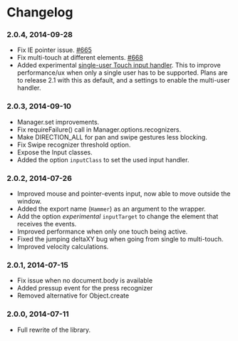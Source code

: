 # Changelog

### 2.0.4, 2014-09-28
- Fix IE pointer issue. [#665](https://github.com/hammerjs/hammer.js/pull/665)
- Fix multi-touch at different elements. [#668](https://github.com/hammerjs/hammer.js/pull/668)
- Added experimental [single-user Touch input handler](src/input/singletouch.js). This to improve performance/ux when only a single user has to be supported. Plans are to release 2.1 with this as default, and a settings to enable the multi-user handler.

### 2.0.3, 2014-09-10
- Manager.set improvements.
- Fix requireFailure() call in Manager.options.recognizers.
- Make DIRECTION_ALL for pan and swipe gestures less blocking.
- Fix Swipe recognizer threshold option.
- Expose the Input classes.
- Added the option `inputClass` to set the used input handler.

### 2.0.2, 2014-07-26
- Improved mouse and pointer-events input, now able to move outside the window.
- Added the export name (`Hammer`) as an argument to the wrapper.
- Add the option *experimental* `inputTarget` to change the element that receives the events.
- Improved performance when only one touch being active.
- Fixed the jumping deltaXY bug when going from single to multi-touch.
- Improved velocity calculations.

### 2.0.1, 2014-07-15
- Fix issue when no document.body is available
- Added pressup event for the press recognizer
- Removed alternative for Object.create

### 2.0.0, 2014-07-11
- Full rewrite of the library.
